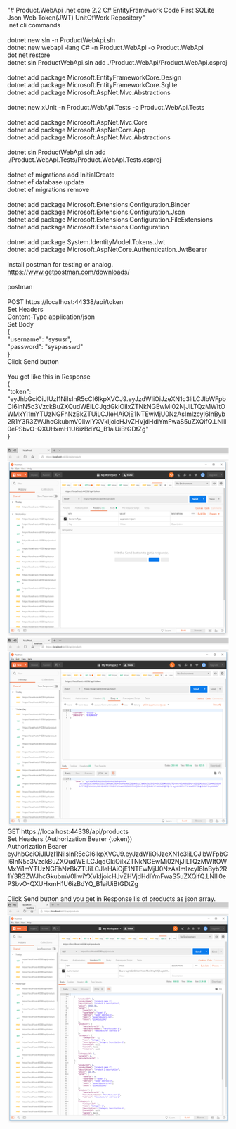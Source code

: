 "# Product.WebApi .net core 2.2 C# EntityFramework Code First SQLite Json Web Token(JWT) UnitOfWork Repository" </br>
.net cli commands</br>
</br>
dotnet new sln -n ProductWebApi.sln
</br>
dotnet new webapi -lang C# -n Product.WebApi -o Product.WebApi</br>
dot net restore</br>
dotnet sln  ProductWebApi.sln add ./Product.WebApi/Product.WebApi.csproj</br>
</br>
dotnet add package Microsoft.EntityFrameworkCore.Design</br>
dotnet add package Microsoft.EntityFrameworkCore.Sqlite</br>
dotnet add package Microsoft.AspNet.Mvc.Abstractions</br>
</br>
dotnet new xUnit -n  Product.WebApi.Tests -o Product.WebApi.Tests</br>
</br>
dotnet add package Microsoft.AspNet.Mvc.Core</br>
dotnet add package Microsoft.AspNetCore.App</br>
dotnet add package Microsoft.AspNet.Mvc.Abstractions</br>
</br>
dotnet sln  ProductWebApi.sln add ./Product.WebApi.Tests/Product.WebApi.Tests.csproj</br>
</br>
dotnet ef migrations add InitialCreate</br>
dotnet ef database update</br>
dotnet ef migrations remove</br>
</br>
dotnet add package Microsoft.Extensions.Configuration.Binder</br>
dotnet add package Microsoft.Extensions.Configuration.Json</br>
dotnet add package Microsoft.Extensions.Configuration.FileExtensions</br>
dotnet add package Microsoft.Extensions.Configuration</br>
</br>
dotnet add package System.IdentityModel.Tokens.Jwt</br>
dotnet add package Microsoft.AspNetCore.Authentication.JwtBearer</br>
</br>
install postman for testing or analog.</br>
https://www.getpostman.com/downloads/</br>
</br>
postman</br>
</br> 
POST  https://localhost:44338/api/token </br>
Set Headers </br>
Content-Type application/json </br>
Set Body</br>
{</br>
  "username": "sysusr",</br>
  "password": "syspasswd"</br>
}</br>
Click Send button</br>
</br>
You get like this in Response</br>
{</br>
    "token": "eyJhbGciOiJIUzI1NiIsInR5cCI6IkpXVCJ9.eyJzdWIiOiJzeXN1c3IiLCJlbWFpbCI6InN5c3VzckBuZXQudWEiLCJqdGkiOiIxZTNkNGEwMi02NjJlLTQzMWItOWMxYi1mYTUzNGFhNzBkZTUiLCJleHAiOjE1NTEwMjU0NzAsImlzcyI6InByb2R1Y3R3ZWJhcGkubmV0IiwiYXVkIjoicHJvZHVjdHdlYmFwaS5uZXQifQ.LNlll0ePSbvO-QXUHxmH1U6izBdYQ_B1aiUiBtGDtZg"</br>
}</br>
</br>
![Alt text](Images/PostmanGetHeader.png?raw=true "Postman Header")
</br>
![Alt text](Images/PostmanGetBody.png?raw=true "Postman Body")
</br>
GET https://localhost:44338/api/products</br>
Set Headers (Authorization Bearer {token})</br>
Authorization Bearer eyJhbGciOiJIUzI1NiIsInR5cCI6IkpXVCJ9.eyJzdWIiOiJzeXN1c3IiLCJlbWFpbCI6InN5c3VzckBuZXQudWEiLCJqdGkiOiIxZTNkNGEwMi02NjJlLTQzMWItOWMxYi1mYTUzNGFhNzBkZTUiLCJleHAiOjE1NTEwMjU0NzAsImlzcyI6InByb2R1Y3R3ZWJhcGkubmV0IiwiYXVkIjoicHJvZHVjdHdlYmFwaS5uZXQifQ.LNlll0ePSbvO-QXUHxmH1U6izBdYQ_B1aiUiBtGDtZg</br>
</br>
Click Send button and you get in Response lis of products as json array.</br>
![Alt text](Images/PostmanGetProductsHeader.png?raw=true "Postman Get Products Header")

